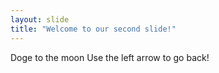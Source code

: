 ```yaml
---
layout: slide
title: "Welcome to our second slide!"
---
```

Doge to the moon
Use the left arrow to go back!
